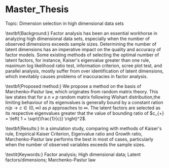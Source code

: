 # Master_Thesis

Topic: Dimension selection in high dimensional data sets



\textbf{Background:} Factor analysis has been an essential workhorse in analyzing high dimensional data sets, especially when the number of observed dimensions exceeds sample sizes. Determining the number of latent dimensions has an imperative impact on the quality and accuracy of factor models. Some existing methods of selecting the optimal number of latent factors, for instance, Kaiser's eigenvalue greater than one rule, maximum log likelihood ratio test, information criterion, scree plot test, and parallel analysis, mostly suffer from over identification of latent dimensions, which inevitably causes problems of inaccuracies in factor analysis. 

\textbf{Proposed method:} We propose a method on the basis of Marchenko-Pastur law, which originates from random matrix theory. This law states that for a $n \times p$ random matrix following Wishart distribution,the limiting behaviour of its eigenvalues is generally bound by a constant ration $n/p \to c \in (0,\infty)$ as $p$ approaches to $\infty$. The latent factors are selected as its respective eigenvalues greater that the value of bounding ratio of $c_{+} = \left( 1 + \sqrt{\frac{1}{c}} \right)^2$.

\textbf{Results:} In a simulation study, comparing with methods of Kaiser's rule, Empirical Kaiser Criterion, Eigenvalue ratio and Growth ratio, Marchenko-Pastur law performs the best in most of cases, particularly when the number of observed variables exceeds the sample sizes.

\textit{Keywords:} Factor analysis; High dimensional data; Latent factors/dimensions; Marchenko-Pastur law
